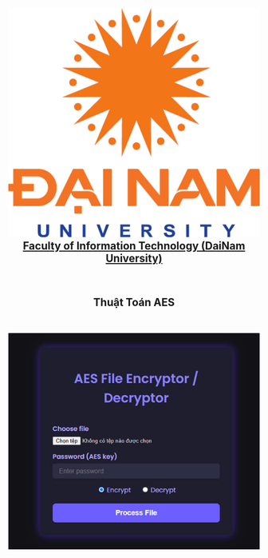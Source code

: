 <h2 align="center">
    <a href="AES.jpg">
    <img src="logo.jpg" hight="5", witdh="5"> Faculty of Information Technology (DaiNam University)
    </a>
</h2>
<br>
<h2 align="center">
   Thuật Toán AES
</h2>
<br>
<div align="center">
    <p align="center">
        <img src="AES.jpg" alt="Web" />
    </p>
</div>
